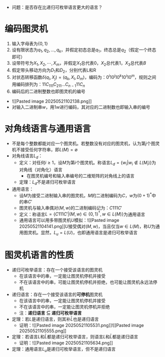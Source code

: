 - 问题：是否存在比递归可枚举语言更大的语言？
# 编码图灵机
1. 输入字母表为$\{0,1\}$
2. 设有限状态为$q_1,q_2,…,q_k$，并假定初态总是$q_1$，终态总是$q_2$（假定一个终态即可）
3. 设带符号为$X_1,X_2,\cdots,X_m$，并假定$X_1$总代表0，$X_2$总代表1，$X_3$总代表$B$
4. 假定带头移动方向为$D_1$和$D_2$，分别代表L和R
5. 对状态转移函数$\delta(q_i,X_j)=(q_k,X_l,D_m)$，编码为：$0^i10^j10^k10^i10^m$，规则之间用编码排列为：$11C_111C_211...C_{n-1}11C_n$
6. 编码后的二进制整数也即图灵机的编号
- ![[Pasted image 20250521102138.png]]
- 对输入二进制串$w$，用$1w$进行编码，其对应的二进制数也即输入串的编号
# 对角线语言与通用语言
- 不是每个整数都能对应一个图灵机。若整数没有对应的图灵机，认为第$j$个图灵机不接受任何字符串，即$L(M)=\emptyset$
- 对角线语言$L_d$：
	- 定义：对任何$i≥1$，设$M$为第$i$个图灵机。称语言$L_d=\{w_i|w_i\notin L(M_i)\}$为对角线（对角化）语言
		- 在图灵机编号和输入串编号的二维矩阵的对角线上的语言
	- 定理：$L_d$不是递归可枚举语言
- 通用语言：
	- 设$M$为接受二进制输入串的图灵机，$M$的二进制编码为$C$，$w$为$(0+1)^*$中的串$C'$
	- 图灵机与输入串偶对$(M,w)$的二进制编码记为：$C111C'$
	- 定义：称语言$L=\{C111C' |(M, w) ∈\{0,1\}^*,w\in L(M)\}$为通用语言
	- 通用语言可以用多带图灵机$U$模拟：![[Pasted image 20250521104141.png]]$U$接受偶对$(M,w)$，当且仅当$w\in L(M)$，称$U$为通用图灵机。显然，$L_u=L(U)$，也即通用语言是递归可枚举语言
# 图灵机语言的性质
- 递归可枚举语言：存在一个接受该语言的图灵机
	- 在该语言中的串，一定能让图灵机停机并接受
	- 不在该语言中的串，可能让图灵机停机并拒绝，也可能让图灵机永远法停机
- 递归语言：存在一个接受该语言的**可停机**图灵机
	- 在该语言中的串，一定能让图灵机停机并接受
	- 不在该语言中的串，一定能让图灵机停机并拒绝
	- 注：**递归语言 $\subseteq$ 递归可枚举语言**
- 定理：若$L$是递归语言，则其补$\bar{L}$也是递归语言
	- 证明：![[Pasted image 20250521105531.png]]![[Pasted image 20250521105555.png]]
- 定理：若语言$L$和$\bar L$都是递归可枚举语言，则语言$L$和$\bar L$都是递归语言
	- 证明：![[Pasted image 20250521105634.png]]
- 定理：通用语言$L_u$是递归可枚举语言，但不是递归语言
